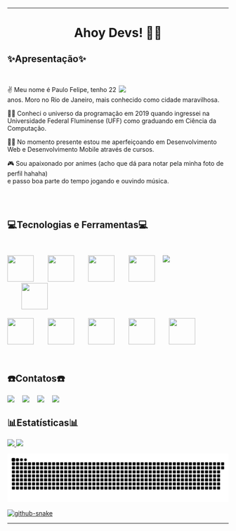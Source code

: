 ___________________________________________________________________________________________________________________________________________________________
<h1 align="center"> Ahoy Devs! 🏴‍☠️</h1>

<h2><strong>✨Apresentação✨</strong></h2>

</br>

<div>
 <img  align="right" src="https://tenor.com/view/luffy-smile-luffy-giggle-one-piece-luffy-gif-21582589.gif" width="250px"/>
 
 ✌ Meu nome é Paulo Felipe, tenho 22 anos. Moro no Rio de Janeiro, mais conhecido como cidade maravilhosa.

 👨‍🎓 Conheci o universo da programação em 2019 quando ingressei na Universidade Federal Fluminense (UFF) como graduando em Ciência da Computação.

 👨‍💻 No momento presente estou me aperfeiçoando em Desenvolvimento Web e Desenvolvimento Mobile através de cursos.

🎮 Sou apaixonado por animes (acho que dá para notar pela minha foto de perfil hahaha)</br> e passo boa parte do tempo jogando e ouvindo música.
</div>

</br></br>

<h2><strong>💻Tecnologias e Ferramentas💻</strong></h2>

</br>

<p>
 <img  align="right" src="https://tenor.com/view/programming-gif-24316523.gif" width="150px"/>
 <img src="https://cdn.jsdelivr.net/gh/devicons/devicon/icons/python/python-original.svg" width="60" height="60"/>&emsp;&emsp;
 <img src="https://cdn.jsdelivr.net/gh/devicons/devicon/icons/mysql/mysql-original.svg" width="60" height="60"/>&emsp;&emsp;
 <img src="https://cdn.jsdelivr.net/gh/devicons/devicon/icons/flutter/flutter-original.svg" width="60" height="60"/>&emsp;&emsp;
 <img src="https://cdn.jsdelivr.net/gh/devicons/devicon/icons/dart/dart-original.svg" width="60" height="60"/>&emsp;&emsp;
 <img src="https://cdn.jsdelivr.net/gh/devicons/devicon/icons/css3/css3-original.svg" width="60" height="60"/> </br></br>
 <img src="https://cdn.jsdelivr.net/gh/devicons/devicon/icons/html5/html5-original.svg" width="60" height="60"/>&emsp;&emsp;
 <img src="https://cdn.jsdelivr.net/gh/devicons/devicon/icons/javascript/javascript-plain.svg" width="60" height="60"/>&emsp;&emsp;
 <img src="https://cdn.jsdelivr.net/gh/devicons/devicon/icons/nodejs/nodejs-original.svg" width="60" height="60"/>&emsp;&emsp;
 <img src="https://cdn.jsdelivr.net/gh/devicons/devicon/icons/react/react-original.svg" width="60" height="60"/>&emsp;&emsp;
 <img src="https://cdn.jsdelivr.net/gh/devicons/devicon/icons/typescript/typescript-original.svg" width="60" height="60"/>
</p>

</br>

<h2><strong>☎️Contatos☎️</strong></h2>

<div>
<a href="https://www.youtube.com/channel/UCYbGSBZVPyxnM9Vfb6WbHDQ" target="_blank"><img src="https://img.shields.io/badge/YouTube-FF0000?style=for-the-badge&logo=youtube&logoColor=white" target="_blank"></a>&emsp;
<a href="https://instagram.com/pfelipe.js" target="_blank"><img src="https://img.shields.io/badge/-Instagram-%23E4405F?style=for-the-badge&logo=instagram&logoColor=white" target="_blank"></a>&emsp;
<a href = "mailto:paulo.felipe.pfsv@gmail.com"><img src="https://img.shields.io/badge/Gmail-D14836?style=for-the-badge&logo=gmail&logoColor=white" target="_blank"></a>&emsp;
<a href="https://www.linkedin.com/in/paulo-felipe-santos-vieira-a4952b140/" target="_blank"><img src="https://img.shields.io/badge/-LinkedIn-%230077B5?style=for-the-badge&logo=linkedin&logoColor=white" target="_blank"></a>   
</div>

<h2><strong>📊Estatísticas📊</strong></h2>
<div>
<a href="https://github.com/Feliope">
 <img height="150em" src="https://github-readme-stats.vercel.app/api?username=Feliope&show_icons=true&theme=midnight-purple&include_all_commits=true&count_private=true"/>
 <img height="150em" src="https://github-readme-stats.vercel.app/api/top-langs/?username=Feliope&layout=compact&langs_count=7&theme=midnight-purple"/>
</div>



![snake gif](https://github.com/feliope/feliope/blob/output/github-contribution-grid-snake-dark.svg)

<picture>
  <source media="(prefers-color-scheme: dark)" srcset="github-snake-dark.svg" />
  <source media="(prefers-color-scheme: light)" srcset="github-snake.svg" />
  <img alt="github-snake" src="github-snake.svg" />
</picture>

___________________________________________________________________________________________________________________________________________________________
